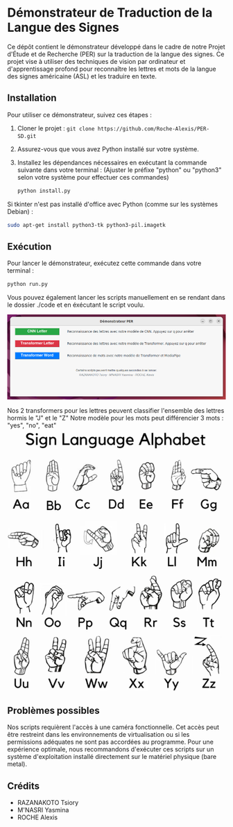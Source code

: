 # Démonstrateur de Traduction de la Langue des Signes

Ce dépôt contient le démonstrateur développé dans le cadre de notre Projet d'Étude et de Recherche (PER) sur la traduction de la langue des signes. Ce projet vise à utiliser des techniques de vision par ordinateur et d'apprentissage profond pour reconnaître les lettres et mots de la langue des signes américaine (ASL) et les traduire en texte.

## Installation

Pour utiliser ce démonstrateur, suivez ces étapes :

1. Cloner le projet : ```git clone https://github.com/Roche-Alexis/PER-SD.git ```
2. Assurez-vous que vous avez Python installé sur votre système.
3. Installez les dépendances nécessaires en exécutant la commande suivante dans votre terminal :
   (Ajuster le préfixe "python" ou "python3" selon votre système pour effectuer ces commandes)


    ```bash
    python install.py
    ```
Si tkinter n'est pas installé d'office avec Python (comme sur les systèmes Debian) : 

 ```bash
sudo apt-get install python3-tk python3-pil.imagetk
 ```

## Exécution

Pour lancer le démonstrateur, exécutez cette commande dans votre terminal :

```bash
python run.py
 ```

Vous pouvez également lancer les scripts manuellement en se rendant dans le dossier ./code et en éxécutant le script voulu.


![Image de notre menu principal](./img/pic.png)


Nos 2 transformers pour les lettres peuvent classifier l'ensemble des lettres hormis le "J" et le "Z"
Notre modèle pour les mots peut différencier 3 mots : "yes", "no", "eat"
![Image alphabet](./img/asl.png)


## Problèmes possibles

Nos scripts requièrent l'accès à une caméra fonctionnelle. Cet accès peut être restreint dans les environnements de virtualisation ou si les permissions adéquates ne sont pas accordées au programme. Pour une expérience optimale, nous recommandons d'exécuter ces scripts sur un système d'exploitation installé directement sur le matériel physique (bare metal). 


## Crédits

- RAZANAKOTO Tsiory
- M'NASRI Yasmina
- ROCHE Alexis
